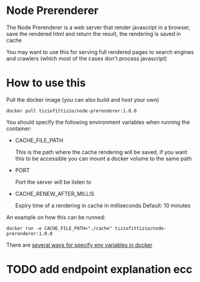 # Node Prerenderer

The Node Prerenderer is a web server that render javascript in a browser, save the rendered html and return the result, the rendering is saved in cache

You may want to use this for serving full rendered pages to search engines and crawlers (which most of the cases don't process javascript)

# How to use this

Pull the docker image (you can also build and host your own)

```
docker pull tiziofittizio/node-prerenderer:1.0.0
```

You should specify the following environment variables when running the container:

* CACHE_FILE_PATH

  This is the path where the cache rendering will be saved, if you want this to be accessible you can mount a docker volume to the same path

* PORT

  Port the server will be listen to 

* CACHE_RENEW_AFTER_MILLIS

  Expiry time of a rendering in cache in milliseconds
  Default: 10 minutes

An example on how this can be runned:

```
docker run -e CACHE_FILE_PATH="./cache" tiziofittizio/node-prerenderer:1.0.0
```

There are [several ways for specify env variables in docker](https://docs.docker.com/engine/reference/commandline/run/#set-environment-variables--e---env---env-file)

# TODO add endpoint explanation ecc
